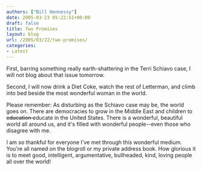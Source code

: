 ```yaml
---
authors: ["Bill Hennessy"]
date: 2005-03-23 05:22:51+00:00
draft: false
title: Two Promises
layout: blog
url: /2005/03/22/two-promises/
categories:
- Latest
---
```


First, barring something really earth-shattering in the Terri Schiavo case, I will not blog about that issue tomorrow.

Second,  I will now drink a Diet Coke, watch the rest of Letterman, and climb into bed beside the most wonderful woman in the world.

Please remember:  As disturbing as the Schiavo case may be, the world goes on.  There are democracies to grow in the Middle East and children to <del>education </del> educate in the United States.   There is a wonderful, beautiful world all around us, and it's filled with wonderful people--even those who disagree with me.

I am so thankful for everyone I've met through this wonderful medium.  You're all named on the blogroll or my private address book.  How glorious it is to meet good, intelligent, argumentative, bullheaded, kind, loving people all over the world!

